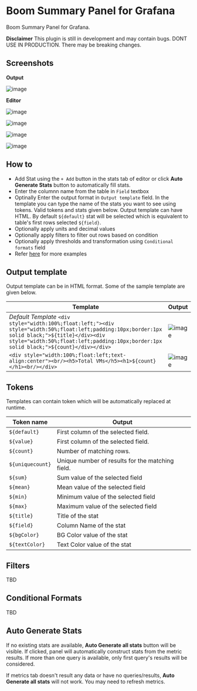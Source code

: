 # Boom Summary Panel for Grafana

Boom Summary Panel for Grafana.

**Disclaimer** This plugin is still in development and may contain bugs. DONT USE IN PRODUCTION. There may be breaking changes.

## Screenshots

**Output** 

![image](https://user-images.githubusercontent.com/153843/53750112-df169780-3ea0-11e9-9eff-f6159d4b6f4b.png)

**Editor**

![image](https://user-images.githubusercontent.com/153843/53750359-75e35400-3ea1-11e9-9a03-3001198bf9ee.png)

![image](https://user-images.githubusercontent.com/153843/53750150-f3f32b00-3ea0-11e9-9f84-deb8c63b4db0.png)

![image](https://user-images.githubusercontent.com/153843/53750323-5ea46680-3ea1-11e9-8d85-3c8108cc9b3c.png)

![image](https://user-images.githubusercontent.com/153843/53750202-0ff6cc80-3ea1-11e9-8c0a-ab987b95a798.png)

## How to

* Add Stat using the `+ Add` button in the stats tab of editor or click **Auto Generate Stats** button to automatically fill stats.
* Enter the columnn name from the table in `Field` textbox
* Optinally Enter the output format in `Output template` field. In the template you can type the name of the stats you want to see using tokens. Valid tokens and stats given below.  Output template can have HTML. By default `${default}` stat will be selected which is equivalent to table's first rows selected `${field}`.
* Optionally apply units and decimal values
* Optionally apply filters to filter out rows based on condition
* Optionally apply thresholds and transformation using `Conditional formats` field
* Refer [here](https://github.com/yesoreyeram/yesoreyeram-boomsummary-panel/issues/1) for more examples

## Output template

Output template can be in HTML format. Some of the sample template are given below.

| Template | Output |
| ---- | ---|
| *Default Template* `<div style="width:100%;float:left;"><div style="width:50%;float:left;padding:10px;border:1px solid black;">${title}</div><div style="width:50%;float:left;padding:10px;border:1px solid black;">${count}</div></div>` | ![image](https://user-images.githubusercontent.com/153843/53751219-b9d75880-3ea3-11e9-82e7-1f43e56e0213.png) |
| `<div style="width:100%;float:left;text-align:center"><br/><h5>Total VMs</h5><h1>${count}</h1><br/></div>`| ![image](https://user-images.githubusercontent.com/153843/53751210-b348e100-3ea3-11e9-9ce5-08035c206c35.png) |


## Tokens

Templates can contain token which will be automatically replaced at runtime.

| Token name      | Output                                                    |
| ----------------|-----------------------------------------------------------|
| `${default}`    | First column of the selected field.                       | 
| `${value}`      | First column of the selected field.                       | 
| `${count}`      | Number of matching rows.                                  | 
| `${uniquecount}`| Unique number of results for the matching field.          | 
| `${sum}`        | Sum value of the selected field                           | 
| `${mean}`       | Mean value of the selected field                          | 
| `${min}`        | Minimum value of the selected field                       | 
| `${max}`        | Maximum value of the selected field                       | 
| `${title}`      | Title of the stat                                         | 
| `${field}`      | Column Name of the stat                                   | 
| `${bgColor}`    | BG Color value of the stat                                | 
| `${textColor}`  | Text Color value of the stat                              | 


## Filters

TBD

## Conditional Formats

TBD


## Auto Generate Stats

If no existing stats are available, **Auto Generate all stats** button will be visible. If clicked, panel will automatically construct stats from the metric results. If more than one query is available, only first query's results will be considered.

If metrics tab doesn't result any data or have no queries/results, **Auto Generate all stats** will not work. You may need to refresh metrics.